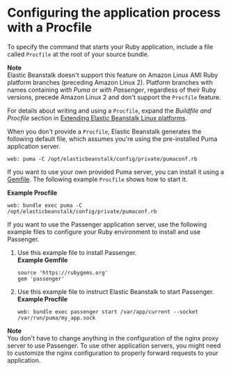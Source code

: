 # Configuring the application process with a Procfile<a name="ruby-platform-procfile"></a>

To specify the command that starts your Ruby application, include a file called `Procfile` at the root of your source bundle\.

**Note**  
Elastic Beanstalk doesn't support this feature on Amazon Linux AMI Ruby platform branches \(preceding Amazon Linux 2\)\. Platform branches with names containing *with Puma* or *with Passenger*, regardless of their Ruby versions, precede Amazon Linux 2 and don't support the `Procfile` feature\.

For details about writing and using a `Procfile`, expand the *Buildfile and Procfile* section in [Extending Elastic Beanstalk Linux platforms](platforms-linux-extend.md)\.

When you don't provide a `Procfile`, Elastic Beanstalk generates the following default file, which assumes you're using the pre\-installed Puma application server\.

```
web: puma -C /opt/elasticbeanstalk/config/private/pumaconf.rb
```

If you want to use your own provided Puma server, you can install it using a [Gemfile](ruby-platform-gemfile.md)\. The following example `Procfile` shows how to start it\.

**Example Procfile**  

```
web: bundle exec puma -C /opt/elasticbeanstalk/config/private/pumaconf.rb
```

If you want to use the Passenger application server, use the following example files to configure your Ruby environment to install and use Passenger\.

1. Use this example file to install Passenger\.  
**Example Gemfile**  

   ```
   source 'https://rubygems.org'
   gem 'passenger'
   ```

1. Use this example file to instruct Elastic Beanstalk to start Passenger\.  
**Example Procfile**  

   ```
   web: bundle exec passenger start /var/app/current --socket /var/run/puma/my_app.sock
   ```

**Note**  
You don't have to change anything in the configuration of the nginx proxy server to use Passenger\. To use other application servers, you might need to customize the nginx configuration to properly forward requests to your application\.